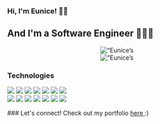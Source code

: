 ### Hi, I'm Eunice! 👋🏼
## And I'm a Software Engineer 👩🏻‍💻
<p align="center">
  <img src="https://komarev.com/ghpvc/?username=euniceparkk" alt=“Eunice’s Github Profile Views">
  <br />
  <img src="https://github-readme-stats.vercel.app/api?username=euniceparkk&show_icons=true&theme=onedark&count_private=true" alt=“Eunice’s Github Stats">
</p>

<h3> Technologies </h3>
<p>
  <img src="https://img.shields.io/badge/JavaScript-323330?style=for-the-badge&logo=javascript&logoColor=F7DF1E">
  <img src="https://img.shields.io/badge/Python-FFD43B?style=for-the-badge&logo=python&logoColor=darkgreen">
  <img src="https://img.shields.io/badge/React-20232A?style=for-the-badge&logo=react&logoColor=61DAFB">
  <img src="https://img.shields.io/badge/Redux-593D88?style=for-the-badge&logo=redux&logoColor=white">
  <img src="https://img.shields.io/badge/HTML5-E34F26?style=for-the-badge&logo=html5&logoColor=white">
  <img src="https://img.shields.io/badge/CSS3-1572B6?style=for-the-badge&logo=css3&logoColor=white">
  <img src="https://img.shields.io/badge/Heroku-430098?style=for-the-badge&logo=heroku&logoColor=white">
  <br />
  <img src="https://img.shields.io/badge/Flask-000000?style=for-the-badge&logo=flask&logoColor=white">
  <img src="https://img.shields.io/badge/-Express-000?&logo=express&style=for-the-badge">
  <img src="https://img.shields.io/badge/-Node.js-000?&logo=node.js&style=for-the-badge">
  <img src="https://img.shields.io/badge/-SQLAlchemy-000?&logo=sqlalchemy&style=for-the-badge">
  <img src="https://img.shields.io/badge/PostgreSQL-316192?style=for-the-badge&logo=postgresql&logoColor=white">
  <img src="https://img.shields.io/badge/-Docker-000?&logo=Docker&style=for-the-badge">
  <img src="https://img.shields.io/badge/Adobe%20XD-FF61F6?style=for-the-badge&logo=Adobe%20XD&logoColor=white">  
</p>
### Let's connect! Check out my portfolio <a href="https://euniceparkk.github.io/eunice.github.io/">here </a> :)

<!--
**euniceparkk/euniceparkk** is a ✨ _special_ ✨ repository because its `README.md` (this file) appears on your GitHub profile.

Here are some ideas to get you started:

- 🔭 I’m currently working on ...
- 🌱 I’m currently learning ...
- 👯 I’m looking to collaborate on ...
- 🤔 I’m looking for help with ...
- 💬 Ask me about ...
- 📫 How to reach me: ...
- 😄 Pronouns: ...
- ⚡ Fun fact: ...
-->
